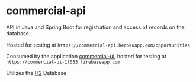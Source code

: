# commercial-api

API in Java and Spring Boot for registration and access of records on the database.

Hosted for testing at `https://commercial-api.herokuapp.com/opportunities`

Consumed by the application [commercial-ui](https://github.com/ViniBraga/commercial-ui), hosted for testing at `https://commercial-ui-1f053.firebaseapp.com`

Utilizes the [H2](http://www.h2database.com) Database

